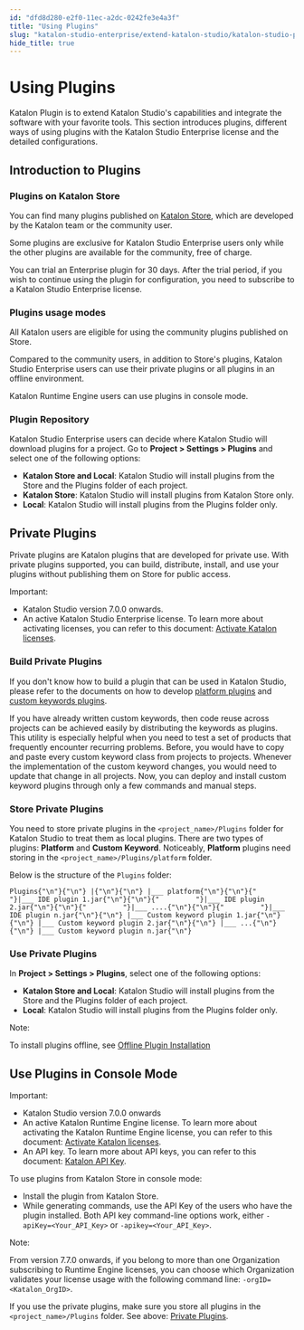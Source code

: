```yaml
---
id: "dfd8d280-e2f0-11ec-a2dc-0242fe3e4a3f"
title: "Using Plugins"
slug: "katalon-studio-enterprise/extend-katalon-studio/katalon-studio-plugins/using-plugins"
hide_title: true
---
```

    

# <a id="id" class="anchor_top_offset"/><a id="ariaid-title1" class="anchor_top_offset"/>Using Plugins

    
      
<p xmlns="http://www.w3.org/1999/xhtml" className="p">Katalon Plugin is to extend Katalon Studio's capabilities and   integrate the software with your favorite tools. This section   introduces plugins, different ways of using plugins with the   Katalon Studio Enterprise license and the detailed   configurations.</p> 
    
  
    

## <a id="id_1" class="anchor_top_offset"/>Introduction to Plugins

    
              
      

### <a id="id_2" class="anchor_top_offset"/>Plugins on Katalon Store

      
        
<p xmlns="http://www.w3.org/1999/xhtml" className="p">You can find many plugins published on <a className="xref j-external-link" href="https://store.katalon.com/" target="_blank">Katalon Store</a>, which are   developed by the Katalon team or the community user.</p> 
        
<p xmlns="http://www.w3.org/1999/xhtml" className="p">Some plugins are exclusive for Katalon Studio Enterprise users   only while the other plugins are available for the community, free   of charge.</p> 
        
<p xmlns="http://www.w3.org/1999/xhtml" className="p">You can trial an Enterprise plugin for 30 days. After the trial   period, if you wish to continue using the plugin for configuration,   you need to subscribe to a Katalon Studio Enterprise license.</p> 
      
    
      

### <a id="id_3" class="anchor_top_offset"/>Plugins usage modes

      
        
<p xmlns="http://www.w3.org/1999/xhtml" className="p">All Katalon users are eligible for using the community plugins   published on Store.</p> 
        
<p xmlns="http://www.w3.org/1999/xhtml" className="p">Compared to the community users, in addition to Store's plugins,   Katalon Studio Enterprise users can use their private plugins or   all plugins in an offline environment.</p> 
        
<p xmlns="http://www.w3.org/1999/xhtml" className="p">Katalon Runtime Engine users can use plugins in console   mode.</p> 
      
    
      

### <a id="id_4" class="anchor_top_offset"/>Plugin Repository

      
        
<p xmlns="http://www.w3.org/1999/xhtml" className="p">Katalon Studio Enterprise users can decide where Katalon Studio   will download plugins for a project. Go to <strong className="ph b">Project &gt;     Settings &gt; Plugins</strong> and select one of the following   options:</p> 
        
<ul xmlns="http://www.w3.org/1999/xhtml" className="ul">   <li className="li">     <strong className="ph b">Katalon Store and Local</strong>: Katalon Studio will     install plugins from the Store and the Plugins folder of each     project.</li>   <li className="li">     <strong className="ph b">Katalon Store</strong>: Katalon Studio will install     plugins from Katalon Store only.</li>   <li className="li">     <strong className="ph b">Local</strong>: Katalon Studio will install plugins     from the Plugins folder only.</li> </ul> 
      
    

## <a id="id_5" class="anchor_top_offset"/>Private Plugins

<p xmlns="http://www.w3.org/1999/xhtml" className="p">Private plugins are Katalon plugins that are developed for   private use. With private plugins supported, you can build,   distribute, install, and use your plugins without publishing them   on Store for public access.</p> 
<div xmlns="http://www.w3.org/1999/xhtml" className="note important note_important"><span className="note__title">Important:</span> <ul className="ul"><li className="li">Katalon Studio version 7.0.0 onwards.</li><li className="li">An active Katalon Studio Enterprise license. To learn more
      about activating licenses, you can refer to this document: <a className="xref" href="/docs/legacy/products-and-licenses/katalon-studio-enterprise-and-runtime-engine-licenses/activate-katalon-license#id_2">Activate
        Katalon licenses</a>.</li></ul>
</div>
      

### <a id="id_6" class="anchor_top_offset"/>Build Private Plugins

      
        
<p xmlns="http://www.w3.org/1999/xhtml" className="p">If you don't know how to build a plugin that can be used in   Katalon Studio, please refer to the documents on how to develop <a className="xref" href="/docs/legacy/katalon-studio-enterprise/extend-katalon-studio/katalon-studio-plugins/create-your-first-katalon-studio-plugin">platform     plugins</a> and <a className="xref" href="/docs/legacy/katalon-studio-enterprise/extend-katalon-studio/katalon-studio-plugins/how-to-develop-a-custom-keywords-plugin">custom     keywords plugins</a>.</p> 
        
<p xmlns="http://www.w3.org/1999/xhtml" className="p">If you have already written custom keywords, then code reuse   across projects can be achieved easily by distributing the keywords   as plugins. This utility is especially helpful when you need to   test a set of products that frequently encounter recurring   problems. Before, you would have to copy and paste every custom   keyword class from projects to projects. Whenever the   implementation of the custom keyword changes, you would need to   update that change in all projects. Now, you can deploy and install   custom keyword plugins through only a few commands and manual   steps.</p> 
      
    
      

### <a id="id_7" class="anchor_top_offset"/>Store Private Plugins

      
        
<p xmlns="http://www.w3.org/1999/xhtml" className="p">You need to store private plugins in the   <code className="ph codeph">&lt;project_name&gt;/Plugins</code> folder for Katalon Studio   to treat them as local plugins. There are two types of plugins:   <strong className="ph b">Platform</strong> and <strong className="ph b">Custom Keyword</strong>.   Noticeably, <strong className="ph b">Platform</strong> plugins need storing in the   <code className="ph codeph">&lt;project_name&gt;/Plugins/platform</code> folder.</p> 
        
<p xmlns="http://www.w3.org/1999/xhtml" className="p">Below is the structure of the <code className="ph codeph">Plugins</code> folder:</p> 
                  
<pre xmlns="http://www.w3.org/1999/xhtml" className="pre codeblock"><code>Plugins{"\n"}{"\n"} |{"\n"}{"\n"} |___ platform{"\n"}{"\n"}{"         "}|___ IDE plugin 1.jar{"\n"}{"\n"}{"         "}|___ IDE plugin 2.jar{"\n"}{"\n"}{"         "}|___ ....{"\n"}{"\n"}{"         "}|___ IDE plugin n.jar{"\n"}{"\n"} |___ Custom keyword plugin 1.jar{"\n"}{"\n"} |___ Custom keyword plugin 2.jar{"\n"}{"\n"} |___ ...{"\n"}{"\n"} |___ Custom keyword plugin n.jar{"\n"}</code></pre> 
              
    

### <a id="id_8" class="anchor_top_offset"/>Use Private Plugins

<p xmlns="http://www.w3.org/1999/xhtml" className="p">In <strong className="ph b">Project &gt; Settings &gt; Plugins</strong>, select   one of the following options:</p> 
<ul xmlns="http://www.w3.org/1999/xhtml" className="ul"><li className="li">     <strong className="ph b">Katalon Store and Local</strong>: Katalon Studio will     install plugins from the Store and the Plugins folder of each     project.</li><li className="li">     <strong className="ph b">Local</strong>: Katalon Studio will install plugins     from the Plugins folder only.</li></ul> 
<div xmlns="http://www.w3.org/1999/xhtml" className="note note note_note"><span className="note__title">Note:</span> 
  <p className="p">To install plugins offline, see <a className="xref" href="/docs/legacy/katalon-studio-enterprise/extend-katalon-studio/katalon-studio-plugins/installing-plugin-offline">Offline
      Plugin Installation</a>
  </p>
</div>

## <a id="id_9" class="anchor_top_offset"/>Use Plugins in Console Mode

<div xmlns="http://www.w3.org/1999/xhtml" className="note important note_important"><span className="note__title">Important:</span> <ul className="ul"><li className="li">Katalon Studio version 7.0.0 onwards</li><li className="li">An active Katalon Runtime Engine license. To learn more about
      activating the Katalon Runtime Engine license, you can refer to
      this document: <a className="xref" href="/docs/legacy/products-and-licenses/katalon-studio-enterprise-and-runtime-engine-licenses/activate-katalon-license#id_2">Activate
        Katalon licenses</a>.</li><li className="li">An API key. To learn more about API keys, you can refer to this
      document: <a className="xref" href="/docs/legacy/katalon-testops/settings/katalon-api-key-in-katalon-testops">Katalon
        API Key</a>.</li></ul>
</div>
<p xmlns="http://www.w3.org/1999/xhtml" className="p">To use plugins from Katalon Store in console mode:</p> 
<ul xmlns="http://www.w3.org/1999/xhtml" className="ul"><li className="li">Install the plugin from Katalon Store.</li><li className="li">While generating commands, use the API Key of the users who     have the plugin installed. Both API key command-line options work,     either <code className="ph codeph">-apiKey=&lt;Your_API_Key&gt;</code> or     <code className="ph codeph">-apikey=&lt;Your_API_Key&gt;</code>.</li></ul> 
<div xmlns="http://www.w3.org/1999/xhtml" className="note note note_note"><span className="note__title">Note:</span> 
  <p className="p">From version 7.7.0 onwards, if you belong to more than one
    Organization subscribing to Runtime Engine licenses, you can choose
    which Organization validates your license usage with the following
    command line: <code className="ph codeph">-orgID=&lt;Katalon_OrgID&gt;</code>.</p>
</div>
<p xmlns="http://www.w3.org/1999/xhtml" className="p">If you use the private plugins, make sure you store all plugins   in the <code className="ph codeph">&lt;project_name&gt;/Plugins</code> folder. See above:   <a className="xref" href="/docs/legacy/katalon-studio-enterprise/extend-katalon-studio/katalon-studio-plugins/using-plugins#id_5">Private     Plugins</a>.</p> 
